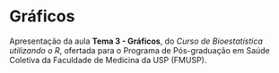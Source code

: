 # Gráficos

Apresentação da aula **Tema 3 - Gráficos**, do _Curso de Bioestatística utilizando o R_, ofertada para o Programa de Pós-graduação em Saúde Coletiva da Faculdade de Medicina da USP (FMUSP).
